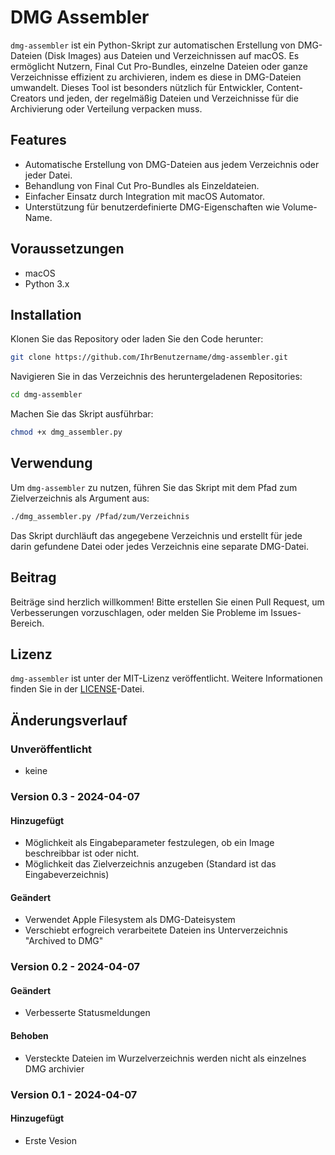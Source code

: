 # DMG Assembler

`dmg-assembler` ist ein Python-Skript zur automatischen Erstellung von DMG-Dateien (Disk Images) aus Dateien und Verzeichnissen auf macOS. Es ermöglicht Nutzern, Final Cut Pro-Bundles, einzelne Dateien oder ganze Verzeichnisse effizient zu archivieren, indem es diese in DMG-Dateien umwandelt. Dieses Tool ist besonders nützlich für Entwickler, Content-Creators und jeden, der regelmäßig Dateien und Verzeichnisse für die Archivierung oder Verteilung verpacken muss.

## Features

- Automatische Erstellung von DMG-Dateien aus jedem Verzeichnis oder jeder Datei.
- Behandlung von Final Cut Pro-Bundles als Einzeldateien.
- Einfacher Einsatz durch Integration mit macOS Automator.
- Unterstützung für benutzerdefinierte DMG-Eigenschaften wie Volume-Name.

## Voraussetzungen

- macOS
- Python 3.x

## Installation

Klonen Sie das Repository oder laden Sie den Code herunter:

```bash
git clone https://github.com/IhrBenutzername/dmg-assembler.git
```

Navigieren Sie in das Verzeichnis des heruntergeladenen Repositories:

```bash
cd dmg-assembler
```

Machen Sie das Skript ausführbar:

```bash
chmod +x dmg_assembler.py
```

## Verwendung

Um `dmg-assembler` zu nutzen, führen Sie das Skript mit dem Pfad zum Zielverzeichnis als Argument aus:

```bash
./dmg_assembler.py /Pfad/zum/Verzeichnis
```

Das Skript durchläuft das angegebene Verzeichnis und erstellt für jede darin gefundene Datei oder jedes Verzeichnis eine separate DMG-Datei.

## Beitrag

Beiträge sind herzlich willkommen! Bitte erstellen Sie einen Pull Request, um Verbesserungen vorzuschlagen, oder melden Sie Probleme im Issues-Bereich.

## Lizenz

`dmg-assembler` ist unter der MIT-Lizenz veröffentlicht. Weitere Informationen finden Sie in der [LICENSE](LICENSE)-Datei.

## Änderungsverlauf

### Unveröffentlicht

- keine

### Version 0.3 - 2024-04-07

#### Hinzugefügt

- Möglichkeit als Eingabeparameter festzulegen, ob ein Image beschreibbar ist oder nicht.
- Möglichkeit das Zielverzeichnis anzugeben (Standard ist das Eingabeverzeichnis)

#### Geändert

- Verwendet Apple Filesystem als DMG-Dateisystem
- Verschiebt erfogreich verarbeitete Dateien ins Unterverzeichnis "Archived to DMG"

### Version 0.2 - 2024-04-07

#### Geändert

- Verbesserte Statusmeldungen

#### Behoben

- Versteckte Dateien im Wurzelverzeichnis werden nicht als einzelnes DMG archivier

### Version 0.1 - 2024-04-07

#### Hinzugefügt

- Erste Vesion
